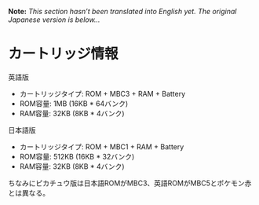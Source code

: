 **Note:** _This section hasn’t been translated into English yet. The original Japanese version is below…_

# カートリッジ情報

英語版

 - カートリッジタイプ: ROM + MBC3 + RAM + Battery
 - ROM容量: 1MB (16KB * 64バンク)
 - RAM容量: 32KB (8KB * 4バンク)

日本語版

 - カートリッジタイプ: ROM + MBC1 + RAM + Battery
 - ROM容量: 512KB (16KB * 32バンク)
 - RAM容量: 32KB (8KB * 4バンク)

ちなみにピカチュウ版は日本語ROMがMBC3、英語ROMがMBC5とポケモン赤とは異なる。
